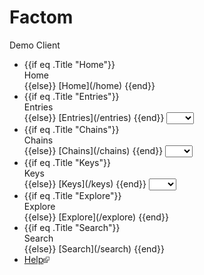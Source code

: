 # Factom

Demo Client

  * {{if eq .Title "Home"}}
      <div>Home</div>
    {{else}}
      [Home](/home)
    {{end}}
  * {{if eq .Title "Entries"}}
      <div>Entries</div>
    {{else}}
      [Entries](/entries)
    {{end}}
    <select id="entry_select" data-entry-id="{{unnil .EntryID -1}}" onchange="window.location='/entries/'+this.item(this.selectedIndex).innerHTML">
      <option selected></option>
      {{range activeEntryIDs}}<option>{{.}}</option>{{end}}
      <option>+</option>
    </select>
  * {{if eq .Title "Chains"}}
      <div>Chains</div>
    {{else}}
      [Chains](/chains)
    {{end}}
    <select id="key_select" data-key-id="{{unnil .KeyID -1}}" onchange="window.location='/chains/'+this.item(this.selectedIndex).innerHTML">
      <option selected></option>
      {{range keyIDs}}<option>{{.}}</option>{{end}}
      <option>+</option>
    </select>
  * {{if eq .Title "Keys"}}
      <div>Keys</div>
    {{else}}
      [Keys](/keys)
    {{end}}
    <select id="key_select" data-key-id="{{unnil .KeyID -1}}" onchange="window.location='/keys/'+this.item(this.selectedIndex).innerHTML">
      <option selected></option>
      {{range keyIDs}}<option>{{.}}</option>{{end}}
      <option>+</option>
    </select>
  * {{if eq .Title "Explore"}}
      <div>Explore</div>
    {{else}}
      [Explore](/explore)
    {{end}}
  * {{if eq .Title "Search"}}
      <div>Search</div>
    {{else}}
      [Search](/search)
    {{end}}
  * [Help](http://github.com/FactomProject/FactomDocs)<svg xmlns="http://www.w3.org/2000/svg" width="10" height="10"><g transform="translate(-826.429 -698.791)"><rect width="5.982" height="5.982" x="826.929" y="702.309" fill="#ccc" stroke="#666"></rect><g><path d="M831.194 698.791h5.234v5.391l-1.571 1.545-1.31-1.31-2.725 2.725-2.689-2.689 2.808-2.808-1.311-1.311z" fill="#777"></path><path d="M835.424 699.795l.022 4.885-1.817-1.817-2.881 2.881-1.228-1.228 2.881-2.881-1.851-1.851z" fill="#eee"></path></g></g></svg>
